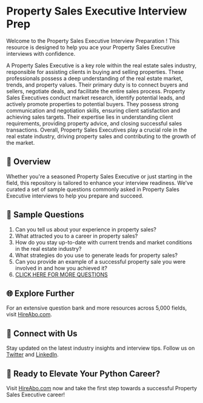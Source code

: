 # Property Sales Executive Interview Prep

Welcome to the Property Sales Executive Interview Preparation ! This resource is designed to help you ace your Property Sales Executive interviews with confidence.

A Property Sales Executive is a key role within the real estate sales industry, responsible for assisting clients in buying and selling properties. These professionals possess a deep understanding of the real estate market, trends, and property values. Their primary duty is to connect buyers and sellers, negotiate deals, and facilitate the entire sales process. Property Sales Executives conduct market research, identify potential leads, and actively promote properties to potential buyers. They possess strong communication and negotiation skills, ensuring client satisfaction and achieving sales targets. Their expertise lies in understanding client requirements, providing property advice, and closing successful sales transactions. Overall, Property Sales Executives play a crucial role in the real estate industry, driving property sales and contributing to the growth of the market.

## 🚀 Overview

Whether you're a seasoned Property Sales Executive or just starting in the field, this repository is tailored to enhance your interview readiness. We've curated a set of sample questions commonly asked in Property Sales Executive interviews to help you prepare and succeed.

## 📝 Sample Questions

1. Can you tell us about your experience in property sales?
2. What attracted you to a career in property sales?
3. How do you stay up-to-date with current trends and market conditions in the real estate industry?
4. What strategies do you use to generate leads for property sales?
5. Can you provide an example of a successful property sale you were involved in and how you achieved it?
6. [CLICK HERE FOR MORE QUESTIONS](https://hireabo.com/job/21_0_13/Property%20Sales%20Executive)

## 🌐 Explore Further

For an extensive question bank and more resources across 5,000 fields, visit [HireAbo.com](https://www.hireabo.com).

## 📱 Connect with Us

Stay updated on the latest industry insights and interview tips. Follow us on [Twitter](https://twitter.com/hireabo) and [LinkedIn](https://www.linkedin.com/in/hire-abo-3609972a8/).

## 🚀 Ready to Elevate Your Python Career?

Visit [HireAbo.com](https://www.hireabo.com) now and take the first step towards a successful Property Sales Executive career!